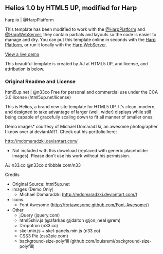 ## Helios 1.0 by HTML5 UP, modified for Harp
harp.io | @HarpPlatform

This template has been modified to work with the [@HarpPlatform](http://twitter.com/HarpPlatform) and [@HarpWebServer](http://twitter.com/HarpWebServer), they contain partials and layouts so the code is easier to manage and dry. You can put this template online in seconds with the [Harp Platform](https://www.harp.io), or run it locally with the [Harp WebServer](http://harpjs.com).

[View a live demo](http://helios.harp.io) 

This beautiful template is created by AJ at HTML5 UP, and license, and attribution is below.

### Original Readme and License
html5up.net | @n33co
Free for personal and commercial use under the CCA 3.0 license (html5up.net/license)


This is Helios, a brand new site template for HTML5 UP. It's clean, modern, and designed
to take advantage of larger (well, wider) displays while still being capable of gracefully
scaling down to fit all manner of smaller ones.
	
Demo images* courtesy of Michael Domaradzki, an awesome photographer I know over at
deviantART. Check out his portfolio here:

http://mdomaradzki.deviantart.com/

* Not included with this download (replaced with generic placeholder images). Please
don't use his work without his permission.

AJ
n33.co @n33co dribbble.com/n33

Credits
- Original Source: html5up.net
- Images (Demo Only)
	- Michael Domaradzki (http://mdomaradzki.deviantart.com/)	
- Icons
	- Font Awesome (http://fortawesome.github.com/Font-Awesome/)
- Other
	- jQuery (jquery.com)
	- html5shiv.js (@afarkas @jdalton @jon_neal @rem)
	- Dropotron (n33.co)
	- skel.min.js + skel-panels.min.js (n33.co)
	- CSS3 Pie (css3pie.com)
	- background-size-polyfill (github.com/louisremi/background-size-polyfill)